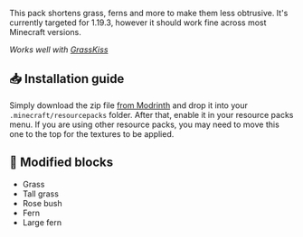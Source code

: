 This pack shortens grass, ferns and more to make them less obtrusive. It's currently targeted for 1.19.3, however it should work fine across most Minecraft versions.

*Works well with [GrassKiss](https://modrinth.com/mod/grass-kiss)*

## 📥 Installation guide

Simply download the zip file [from Modrinth](https://modrinth.com/resourcepack/unobtrusive-grass) and drop it into your `.minecraft/resourcepacks` folder. After that, enable it in your resource packs menu. If you are using other resource packs, you may need to move this one to the top for the textures to be applied.

## 🔧 Modified blocks

- Grass
- Tall grass
- Rose bush
- Fern
- Large fern
